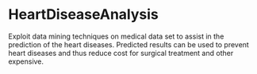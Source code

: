 # HeartDiseaseAnalysis
Exploit data mining techniques on medical data set to assist in the prediction of the heart diseases. Predicted results can be used to prevent heart diseases and thus reduce cost for surgical treatment and other expensive.
